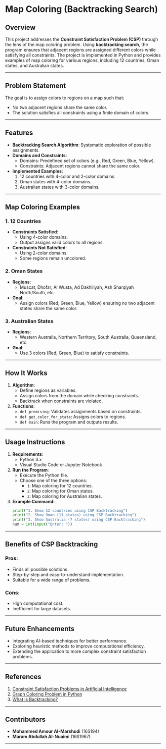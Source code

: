 

# Map Coloring (Backtracking Search)

## Overview
This project addresses the **Constraint Satisfaction Problem (CSP)** through the lens of the map coloring problem. Using **backtracking search**, the program ensures that adjacent regions are assigned different colors while satisfying all constraints. The project is implemented in Python and provides examples of map coloring for various regions, including 12 countries, Oman states, and Australian states.

---

## Problem Statement
The goal is to assign colors to regions on a map such that:
- No two adjacent regions share the same color.
- The solution satisfies all constraints using a finite domain of colors.

---

## Features
- **Backtracking Search Algorithm**: Systematic exploration of possible assignments.
- **Domains and Constraints**:
  - Domains: Predefined set of colors (e.g., Red, Green, Blue, Yellow).
  - Constraints: Adjacent regions cannot share the same color.
- **Implemented Examples**:
  1. 12 countries with 4-color and 2-color domains.
  2. Oman states with 4-color domains.
  3. Australian states with 3-color domains.

---

## Map Coloring Examples

### 1. 12 Countries
- **Constraints Satisfied**:
  - Using 4-color domains.
  - Output assigns valid colors to all regions.
- **Constraints Not Satisfied**:
  - Using 2-color domains.
  - Some regions remain uncolored.

### 2. Oman States
- **Regions**:
  - Muscat, Dhofar, Al Wusta, Ad Dakhiliyah, Ash Sharqiyah North/South, etc.
- **Goal**:
  - Assign colors (Red, Green, Blue, Yellow) ensuring no two adjacent states share the same color.

### 3. Australian States
- **Regions**:
  - Western Australia, Northern Territory, South Australia, Queensland, etc.
- **Goal**:
  - Use 3 colors (Red, Green, Blue) to satisfy constraints.

---

## How It Works
1. **Algorithm**:
   - Define regions as variables.
   - Assign colors from the domain while checking constraints.
   - Backtrack when constraints are violated.
2. **Functions**:
   - `def promising`: Validates assignments based on constraints.
   - `def get_color_for_state`: Assigns colors to regions.
   - `def main`: Runs the program and outputs results.

---

## Usage Instructions
1. **Requirements**:
   - Python 3.x
   - Visual Studio Code or Jupyter Notebook
2. **Run the Program**:
   - Execute the Python file.
   - Choose one of the three options:
     - `1`: Map coloring for 12 countries.
     - `2`: Map coloring for Oman states.
     - `3`: Map coloring for Australian states.
3. **Example Command**:
   ```python
   print("1. Show 12 countries using CSP Backtracking")
   print("2. Show Oman (11 states) using CSP Backtracking")
   print("3. Show Australia (7 states) using CSP Backtracking")
   num = int(input("Enter: "))


---

## Benefits of CSP Backtracking
### Pros:
- Finds all possible solutions.
- Step-by-step and easy-to-understand implementation.
- Suitable for a wide range of problems.

### Cons:
- High computational cost.
- Inefficient for large datasets.

---

## Future Enhancements
- Integrating AI-based techniques for better performance.
- Exploring heuristic methods to improve computational efficiency.
- Extending the application to more complex constraint satisfaction problems.

---

## References
1. [Constraint Satisfaction Problems in Artificial Intelligence](https://www.tutorialandexample.com/constraint-satisfaction-problems-in-artificial-intelligence)
2. [Graph Coloring Problem in Python](https://www.youtube.com/watch?v=8deLBev5MFE)
3. [What is Backtracking?](https://dev.to/josethz00/what-is-backtracking-56cg)

---

## Contributors
- **Mohammed Amour Al-Marshudi** (16S194)
- **Maram Abdullah Al-Nuaimi** (16S1967)


---



